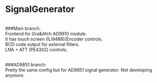 # SignalGenerator
<br>
###Main branch:
<br>
Frontend for Gra&Afch AD9910 module.<br>
It has touch screen (ILI9488)/Encoder controls.<br>
BCD code output for external filters.<br>
LNA + ATT (PE4302) controls.<br><br>

###AD9851 branch:
<br>
Pretty the same config but for AD9851 signal generator. Not developing anymore.
